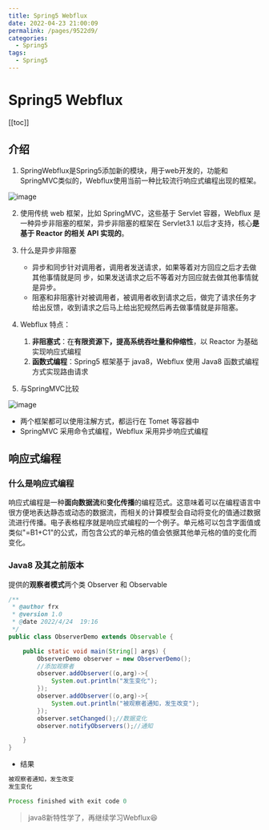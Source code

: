 ```yaml
---
title: Spring5 Webflux
date: 2022-04-23 21:00:09
permalink: /pages/9522d9/
categories:
  - Spring5
tags:
  - Spring5
---
```

# Spring5 Webflux

[[toc]]

## 介绍

1. SpringWebflux是Spring5添加新的模块，用于web开发的，功能和SpringMVC类似的，Webflux使用当前一种比较流行响应式编程出现的框架。

![image](https://cdn.staticaly.com/gh/xustudyxu/image-hosting@master/20220423/image.3vx1gy1s2xg0.webp)

2. 使用传统 web 框架，比如 SpringMVC，这些基于 Servlet 容器，Webflux 是一种异步非阻塞的框架，异步非阻塞的框架在 Servlet3.1 以后才支持，核心**是基于 Reactor 的相关 API 实现的**。

3. 什么是异步非阻塞
   + 异步和同步针对调用者，调用者发送请求，如果等着对方回应之后才去做其他事情就是同
     步，如果发送请求之后不等着对方回应就去做其他事情就是异步。
   + 阻塞和非阻塞针对被调用者，被调用者收到请求之后，做完了请求任务才给出反馈，收到请求之后马上给出犯规然后再去做事情就是非阻塞。
4. Webflux 特点：
   1. **非阻塞式**：在**有限资源下，提高系统吞吐量和伸缩性**，以 Reactor 为基础实现响应式编程
   2. **函数式编程**：Spring5 框架基于 java8，Webflux 使用 Java8 函数式编程方式实现路由请求
5. 与SpringMVC比较

![image](https://cdn.staticaly.com/gh/xustudyxu/image-hosting@master/20220423/image.3p0804bahdy0.webp)

+ 两个框架都可以使用注解方式，都运行在 Tomet 等容器中
+ SpringMVC 采用命令式编程，Webflux 采用异步响应式编程

## 响应式编程

### 什么是响应式编程

响应式编程是一种**面向数据流**和**变化传播**的编程范式。这意味着可以在编程语言中很方便地表达静态或动态的数据流，而相关的计算模型会自动将变化的值通过数据流进行传播。电子表格程序就是响应式编程的一个例子。单元格可以包含字面值或类似"=B1+C1"的公式，而包含公式的单元格的值会依据其他单元格的值的变化而变化。

### Java8 及其之前版本

提供的**观察者模式**两个类 Observer 和 Observable

```java
/**
 * @author frx
 * @version 1.0
 * @date 2022/4/24  19:16
 */
public class ObserverDemo extends Observable {

    public static void main(String[] args) {
        ObserverDemo observer = new ObserverDemo();
        //添加观察者
        observer.addObserver((o,arg)->{
            System.out.println("发生变化");
        });
        observer.addObserver((o,arg)->{
            System.out.println("被观察者通知，发生改变");
        });
        observer.setChanged();//数据变化
        observer.notifyObservers();//通知

    }
}
```

+ 结果

```java
被观察者通知，发生改变
发生变化

Process finished with exit code 0
```

> java8新特性学了，再继续学习Webflux:satisfied:

